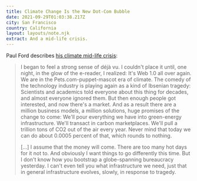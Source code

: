 ```yaml
---
title: Climate Change Is the New Dot-Com Bubble
date: 2021-09-29T01:03:38.217Z
city: San Francisco
country: California
layout: layouts/note.njk
extract: And a mid-life crisis.
---
```


Paul Ford describes [his climate mid-life crisis](https://www.wired.com/story/climate-change-economy-dot-com-bubble/):

> I began to feel a strong sense of déjà vu. I couldn't place it until, one night, in the glow of the e-reader, I realized: It's Web 1.0 all over again. We are in the Pets.com-puppet-mascot era of climate. The comedy of the technology industry is playing again as a kind of Ibsenian tragedy: Scientists and academics told everyone about this thing for decades, and almost everyone ignored them. But then enough people got interested, and now there's a market. And as a result there are a million business models, a million solutions, huge promises of the change to come: We'll pour everything we have into green-energy infrastructure. We'll transact in carbon marketplaces. We'll pull a trillion tons of CO2 out of the air every year. Never mind that today we can do about 0.0005 percent of that, which rounds to nothing.
>
> [...] I assume that the money will come. There are too many hot days for it not to. And obviously I want things to go differently this time. But I don't know how you bootstrap a globe-spanning bureaucracy yesterday. I can't even tell you what infrastructure we need, just that in general infrastructure evolves, slowly, in response to tragedy.
